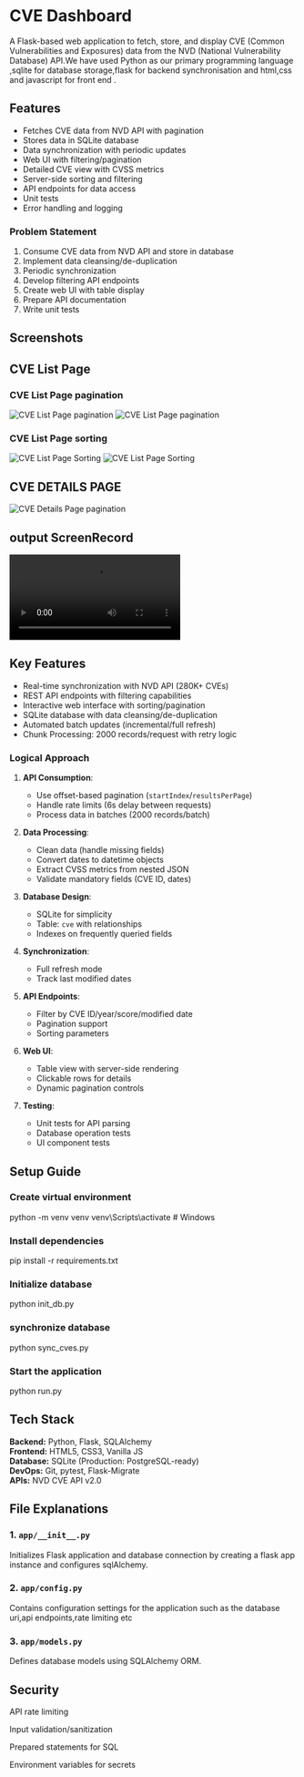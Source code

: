 # CVE Dashboard

A Flask-based web application to fetch, store, and display CVE (Common Vulnerabilities and Exposures) data from the NVD (National Vulnerability Database) API.We have used Python as our primary programming language ,sqlite for database storage,flask for backend synchronisation and html,css and javascript for front end .

## Features
- Fetches CVE data from NVD API with pagination
- Stores data in SQLite database
- Data synchronization with periodic updates
- Web UI with filtering/pagination
- Detailed CVE view with CVSS metrics
- Server-side sorting and filtering
- API endpoints for data access
- Unit tests
- Error handling and logging


### Problem Statement
1. Consume CVE data from NVD API and store in database
2. Implement data cleansing/de-duplication
3. Periodic synchronization
4. Develop filtering API endpoints
5. Create web UI with table display
6. Prepare API documentation
7. Write unit tests



## Screenshots

## CVE List Page
### CVE List Page pagination
![CVE List Page pagination](outputs/Index_pagination.png)
![CVE List Page pagination](index_pagination3.png)
### CVE List Page sorting
![CVE List Page Sorting](outputs/Index_with_Sorting.png)
![CVE List Page Sorting](outputs/Index_with_sorting_2.png)

## CVE DETAILS PAGE
![CVE Details Page pagination](outputs/cve_details.png)

## output ScreenRecord
![CVE Details Page pagination](ScreenRecording_output.mp4)



## Key Features
- Real-time synchronization with NVD API (280K+ CVEs)
- REST API endpoints with filtering capabilities
- Interactive web interface with sorting/pagination
- SQLite database with data cleansing/de-duplication
- Automated batch updates (incremental/full refresh)
- Chunk Processing: 2000 records/request with retry logic
  

### Logical Approach
1. **API Consumption**: 
   - Use offset-based pagination (`startIndex`/`resultsPerPage`)
   - Handle rate limits (6s delay between requests)
   - Process data in batches (2000 records/batch)

2. **Data Processing**:
   - Clean data (handle missing fields)
   - Convert dates to datetime objects
   - Extract CVSS metrics from nested JSON
   - Validate mandatory fields (CVE ID, dates)

3. **Database Design**:
   - SQLite for simplicity
   - Table: `cve` with relationships
   - Indexes on frequently queried fields

4. **Synchronization**:
   - Full refresh mode
   - Track last modified dates
  

5. **API Endpoints**:
   - Filter by CVE ID/year/score/modified date
   - Pagination support
   - Sorting parameters

6. **Web UI**:
   - Table view with server-side rendering
   - Clickable rows for details
   - Dynamic pagination controls

7. **Testing**:
   - Unit tests for API parsing
   - Database operation tests
   - UI component tests
## Setup Guide
### Create virtual environment
python -m venv venv
venv\Scripts\activate     # Windows

### Install dependencies 
pip install -r requirements.txt

### Initialize database 
python init_db.py
### synchronize database
python sync_cves.py

### Start the application 
python run.py


## Tech Stack
**Backend:** Python, Flask, SQLAlchemy  
**Frontend:** HTML5, CSS3, Vanilla JS  
**Database:** SQLite (Production: PostgreSQL-ready)  
**DevOps:** Git, pytest, Flask-Migrate  
**APIs:** NVD CVE API v2.0
## File Explanations

### 1. `app/__init__.py`
Initializes Flask application and database connection by creating a flask app instance and configures sqlAlchemy.



### 2. `app/config.py`
Contains configuration settings for the application such as the database uri,api endpoints,rate limiting etc



### 3. `app/models.py`
Defines database models using SQLAlchemy ORM.



## Security
API rate limiting

Input validation/sanitization

Prepared statements for SQL

Environment variables for secrets  



